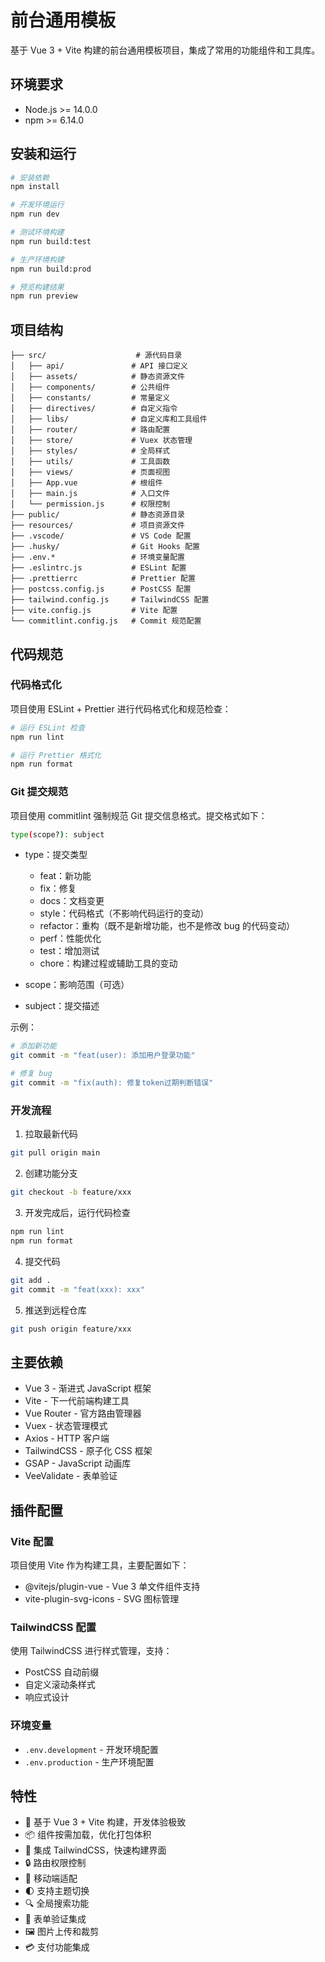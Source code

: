 # 前台通用模板

基于 Vue 3 + Vite 构建的前台通用模板项目，集成了常用的功能组件和工具库。

## 环境要求

- Node.js >= 14.0.0
- npm >= 6.14.0

## 安装和运行

```bash
# 安装依赖
npm install

# 开发环境运行
npm run dev

# 测试环境构建
npm run build:test

# 生产环境构建
npm run build:prod

# 预览构建结果
npm run preview
```

## 项目结构

```
├── src/                    # 源代码目录
│   ├── api/               # API 接口定义
│   ├── assets/            # 静态资源文件
│   ├── components/        # 公共组件
│   ├── constants/         # 常量定义
│   ├── directives/        # 自定义指令
│   ├── libs/              # 自定义库和工具组件
│   ├── router/            # 路由配置
│   ├── store/             # Vuex 状态管理
│   ├── styles/            # 全局样式
│   ├── utils/             # 工具函数
│   ├── views/             # 页面视图
│   ├── App.vue            # 根组件
│   ├── main.js            # 入口文件
│   └── permission.js      # 权限控制
├── public/                # 静态资源目录
├── resources/             # 项目资源文件
├── .vscode/               # VS Code 配置
├── .husky/                # Git Hooks 配置
├── .env.*                 # 环境变量配置
├── .eslintrc.js           # ESLint 配置
├── .prettierrc            # Prettier 配置
├── postcss.config.js      # PostCSS 配置
├── tailwind.config.js     # TailwindCSS 配置
├── vite.config.js         # Vite 配置
└── commitlint.config.js   # Commit 规范配置
```

## 代码规范

### 代码格式化

项目使用 ESLint + Prettier 进行代码格式化和规范检查：

```bash
# 运行 ESLint 检查
npm run lint

# 运行 Prettier 格式化
npm run format
```

### Git 提交规范

项目使用 commitlint 强制规范 Git 提交信息格式。提交格式如下：

```bash
type(scope?): subject
```

- type：提交类型

  - feat：新功能
  - fix：修复
  - docs：文档变更
  - style：代码格式（不影响代码运行的变动）
  - refactor：重构（既不是新增功能，也不是修改 bug 的代码变动）
  - perf：性能优化
  - test：增加测试
  - chore：构建过程或辅助工具的变动

- scope：影响范围（可选）
- subject：提交描述

示例：

```bash
# 添加新功能
git commit -m "feat(user): 添加用户登录功能"

# 修复 bug
git commit -m "fix(auth): 修复token过期判断错误"
```

### 开发流程

1. 拉取最新代码

```bash
git pull origin main
```

2. 创建功能分支

```bash
git checkout -b feature/xxx
```

3. 开发完成后，运行代码检查

```bash
npm run lint
npm run format
```

4. 提交代码

```bash
git add .
git commit -m "feat(xxx): xxx"
```

5. 推送到远程仓库

```bash
git push origin feature/xxx
```

## 主要依赖

- Vue 3 - 渐进式 JavaScript 框架
- Vite - 下一代前端构建工具
- Vue Router - 官方路由管理器
- Vuex - 状态管理模式
- Axios - HTTP 客户端
- TailwindCSS - 原子化 CSS 框架
- GSAP - JavaScript 动画库
- VeeValidate - 表单验证

## 插件配置

### Vite 配置

项目使用 Vite 作为构建工具，主要配置如下：

- @vitejs/plugin-vue - Vue 3 单文件组件支持
- vite-plugin-svg-icons - SVG 图标管理

### TailwindCSS 配置

使用 TailwindCSS 进行样式管理，支持：

- PostCSS 自动前缀
- 自定义滚动条样式
- 响应式设计

### 环境变量

- `.env.development` - 开发环境配置
- `.env.production` - 生产环境配置

## 特性

- 🚀 基于 Vue 3 + Vite 构建，开发体验极致
- 📦 组件按需加载，优化打包体积
- 🎨 集成 TailwindCSS，快速构建界面
- 🔒 路由权限控制
- 📱 移动端适配
- 🌓 支持主题切换
- 🔍 全局搜索功能
- 🎯 表单验证集成
- 🖼️ 图片上传和裁剪
- 💳 支付功能集成

